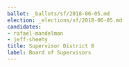 ```yaml
---
ballot: _ballots/sf/2018-06-05.md
election: _elections/sf/2018-06-05.md
candidates:
- rafael-mandelman
- jeff-sheehy
title: Supervisor District 8
label: Board of Supervisors
---
```

